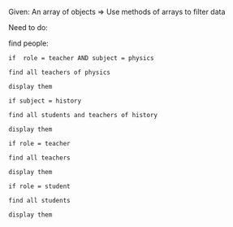 Given: An array of objects
=> Use methods of arrays to filter data

Need to do:

find people:

    if  role = teacher AND subject = physics

    find all teachers of physics
    
    display them
    
    if subject = history
    
    find all students and teachers of history
    
    display them
    
    if role = teacher
    
    find all teachers
    
    display them
    
    if role = student
    
    find all students
    
    display them







